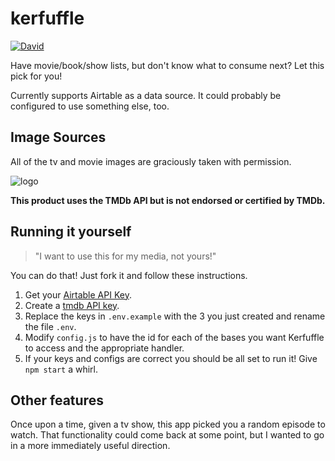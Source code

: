 # kerfuffle

[![David](https://img.shields.io/david/xavdid/kerfuffle.svg)](https://david-dm.org/xavdid/kerfuffle)

Have movie/book/show lists, but don't know what to consume next? Let this pick for you!

Currently supports Airtable as a data source. It could probably be configured to use something else, too. 

## Image Sources

All of the tv and movie images are graciously taken with permission.

![logo](https://i.imgur.com/4jK5PTR.png)

**This product uses the TMDb API but is not endorsed or certified by TMDb.**

## Running it yourself

> "I want to use this for my media, not yours!"

You can do that! Just fork it and follow these instructions.

1. Get your [Airtable API Key](https://support.airtable.com/hc/en-us/articles/219046777-How-do-I-get-my-API-key-).
2. Create a [tmdb API key](https://www.themoviedb.org/faq/api).
3. Replace the keys in `.env.example` with the 3 you just created and rename the file `.env`.
4. Modify `config.js` to have the id for each of the bases you want Kerfuffle to access and the appropriate handler.
5. If your keys and configs are correct you should be all set to run it! Give `npm start` a whirl.

## Other features

Once upon a time, given a tv show, this app picked you a random episode to watch. That functionality could come back at some point, but I wanted to go in a more immediately useful direction.
